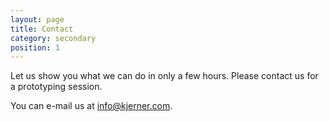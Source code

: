 ```yaml
---
layout: page
title: Contact
category: secondary
position: 1
---
```


Let us show you what we can do in only a few hours.
Please contact us for a prototyping session.

You can e-mail us at <a href="mailto:info@kjerner.com">info@kjerner.com</a>.
